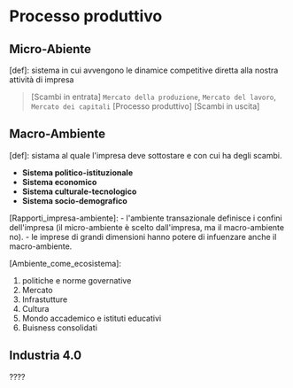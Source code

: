  
 # Processo produttivo

 ## Micro-Abiente
  [def]: sistema in cui avvengono le dinamice competitive diretta alla nostra attività di impresa

  > [Scambi in entrata]     `Mercato della produzione`, `Mercato del lavoro`, `Mercato dei capitali`
  > [Processo produttivo] 
  > [Scambi in uscita]
    

 ## Macro-Ambiente
  [def]: sistama al quale l'impresa deve sottostare e con cui ha degli scambi.

  - **Sistema politico-istituzionale**
  - **Sistema economico**
  - **Sistema culturale-tecnologico**
  - **Sistema socio-demografico**

  [Rapporti_impresa-ambiente]:
    - l'ambiente transazionale definisce i confini dell'impresa (il micro-ambiente è scelto dall'impresa, ma il macro-ambiente no).
    - le imprese di grandi dimensioni hanno potere di infuenzare anche il macro-ambiente.
  
  [Ambiente_come_ecosistema]:
   1. politiche e norme governative
   2. Mercato
   3. Infrastutture
   4. Cultura
   5. Mondo accademico e istituti educativi
   6. Buisness consolidati

## Industria 4.0
????